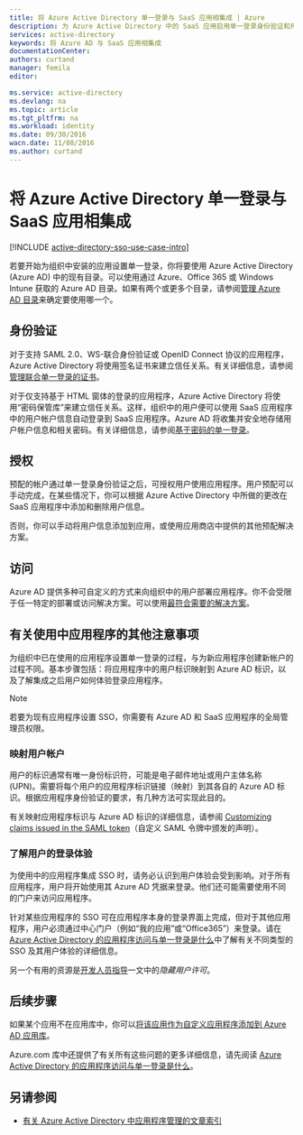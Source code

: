 ```yaml
---
title: 将 Azure Active Directory 单一登录与 SaaS 应用相集成 | Azure
description: 为 Azure Active Directory 中的 SaaS 应用启用单一登录身份验证和用户预配集中式访问管理。有关如何将 Azure Active Directory 集成到 SaaS 应用的概述。
services: active-directory
keywords: 将 Azure AD 与 SaaS 应用相集成
documentationCenter: 
authors: curtand
manager: femila
editor: 

ms.service: active-directory
ms.devlang: na
ms.topic: article
ms.tgt_pltfrm: na
ms.workload: identity
ms.date: 09/30/2016
wacn.date: 11/08/2016
ms.author: curtand
---
```


# 将 Azure Active Directory 单一登录与 SaaS 应用相集成  

[!INCLUDE [active-directory-sso-use-case-intro](../../includes/active-directory-sso-use-case-intro.md)]

若要开始为组织中安装的应用设置单一登录，你将要使用 Azure Active Directory (Azure AD) 中的现有目录。可以使用通过 Azure、Office 365 或 Windows Intune 获取的 Azure AD 目录。如果有两个或更多个目录，请参阅[管理 Azure AD 目录](./active-directory-administer.md)来确定要使用哪一个。

## 身份验证

对于支持 SAML 2.0、WS-联合身份验证或 OpenID Connect 协议的应用程序，Azure Active Directory 将使用签名证书来建立信任关系。有关详细信息，请参阅[管理联合单一登录的证书](./active-directory-sso-certs.md)。

对于仅支持基于 HTML 窗体的登录的应用程序，Azure Active Directory 将使用“密码保管库”来建立信任关系。这样，组织中的用户便可以使用 SaaS 应用程序中的用户帐户信息自动登录到 SaaS 应用程序。Azure AD 将收集并安全地存储用户帐户信息和相关密码。有关详细信息，请参阅[基于密码的单一登录](./active-directory-appssoaccess-whatis.md#password-based-single-sign-on)。

## 授权

预配的帐户通过单一登录身份验证之后，可授权用户使用应用程序。用户预配可以手动完成，在某些情况下，你可以根据 Azure Active Directory 中所做的更改在 SaaS 应用程序中添加和删除用户信息。

否则，你可以手动将用户信息添加到应用，或使用应用商店中提供的其他预配解决方案。

## 访问

Azure AD 提供多种可自定义的方式来向组织中的用户部署应用程序。你不会受限于任一特定的部署或访问解决方案。可以使用[最符合需要的解决方案](./active-directory-appssoaccess-whatis.md#deploying-azure-ad-integrated-applications-to-users)。

## 有关使用中应用程序的其他注意事项

为组织中已在使用的应用程序设置单一登录的过程，与为新应用程序创建新帐户的过程不同。基本步骤包括：将应用程序中的用户标识映射到 Azure AD 标识，以及了解集成之后用户如何体验登录应用程序。

> [!NOTE]
> 若要为现有应用程序设置 SSO，你需要有 Azure AD 和 SaaS 应用程序的全局管理员权限。

### 映射用户帐户

用户的标识通常有唯一身份标识符，可能是电子邮件地址或用户主体名称 (UPN)。需要将每个用户的应用程序标识链接（映射）到其各自的 Azure AD 标识。根据应用程序身份验证的要求，有几种方法可实现此目的。

有关映射应用程序标识与 Azure AD 标识的详细信息，请参阅 [Customizing claims issued in the SAML token](http://social.technet.microsoft.com/wiki/contents/articles/31257.azure-active-directory-customizing-claims-issued-in-the-saml-token-for-pre-integrated-apps.aspx)（自定义 SAML 令牌中颁发的声明）。

### 了解用户的登录体验

为使用中的应用程序集成 SSO 时，请务必认识到用户体验会受到影响。对于所有应用程序，用户将开始使用其 Azure AD 凭据来登录。他们还可能需要使用不同的门户来访问应用程序。

针对某些应用程序的 SSO 可在应用程序本身的登录界面上完成，但对于其他应用程序，用户必须通过中心门户（例如“我的应用”或“Office365”）来登录。[](http://myapps.microsoft.com)[](http://portal.office.com/myapps)请在 [Azure Active Directory 的应用程序访问与单一登录是什么](./active-directory-appssoaccess-whatis.md)中了解有关不同类型的 SSO 及其用户体验的详细信息。

另一个有用的资源是[开发人员指导](./active-directory-applications-guiding-developers-for-lob-applications.md)一文中的*隐藏用户许可*。

## 后续步骤

如果某个应用不在应用库中，你可以[将该应用作为自定义应用程序添加到 Azure AD 应用库](http://blogs.technet.com/b/ad/archive/2015/06/17/bring-your-own-app-with-azure-ad-self-service-saml-configuration-gt-now-in-preview.aspx)。

Azure.com 库中还提供了有关所有这些问题的更多详细信息，请先阅读 [Azure Active Directory 的应用程序访问与单一登录是什么](./active-directory-appssoaccess-whatis.md)。

## 另请参阅

- [有关 Azure Active Directory 中应用程序管理的文章索引](./active-directory-apps-index.md)

<!---HONumber=Mooncake_1031_2016-->